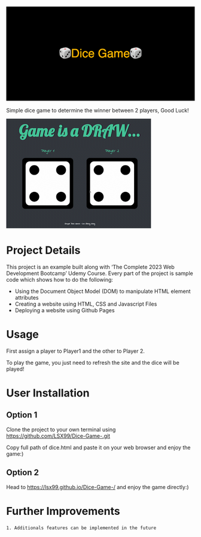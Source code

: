 
![alt text](https://github.com/LSX99/Dice-Game-/blob/master/%F0%9F%8E%B2Dice_Game%F0%9F%8E%B2.png)

Simple dice game to determine the winner between 2 players, Good Luck!

![](https://github.com/LSX99/Dice-Game-/blob/master/dicegame.gif)


# Project Details
This project is an example built along with ‘The Complete 2023 Web Development Bootcamp’ Udemy Course. Every part of the project is sample code which shows how to do the following:
- Using the Document Object Model (DOM) to manipulate HTML element attributes
- Creating a website using HTML, CSS and Javascript Files
- Deploying a website using Github Pages
# Usage
First assign a player to Player1 and the other to Player 2. 

To play the game, you just need to refresh the site and the dice will be played!
# User Installation
## Option 1
Clone the project to your own terminal using https://github.com/LSX99/Dice-Game-.git

Copy full path of dice.html and paste it on your web browser and enjoy the game:)
## Option 2
Head to https://lsx99.github.io/Dice-Game-/ and enjoy the game directly:)
# Further Improvements
    1. Additionals features can be implemented in the future
